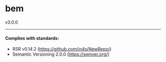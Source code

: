 # bem
v3.0.0



___
#### Complies with standards:

- RSR v0.14.2 (https://github.com/in4s/NewRepo/)
- Semantic Versioning 2.0.0 (https://semver.org/)
